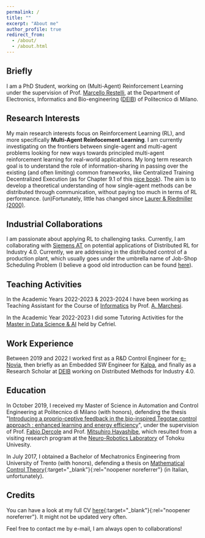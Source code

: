 ```yaml
---
permalink: /
title: ""
excerpt: "About me"
author_profile: true
redirect_from: 
  - /about/
  - /about.html
---
```


Briefly
---
I am a PhD Student, working on (Multi-Agent) Reinforcement Learning under the supervision of Prof. [Marcello Restelli](http://home.deib.polimi.it/restelli/MyWebSite/index.shtml), at the Department of Electronics, Informatics and Bio-engineering
([DEIB](https://www.deib.polimi.it/)) of Politecnico di Milano.


Research Interests
---
My main research interests focus on Reinforcement Learning (RL), and more specifically <b>Multi-Agent Reinfocement Learning</b>. I am currently investigating on the frontiers between single-agent and multi-agent problems looking for new ways towards principled multi-agent reinforcement learning for real-world applications.
My long term research goal is to understand the role of information-sharing in passing over the existing (and often limiting) common frameworks, like Centralized Training Decentralized Execution (as for Chapter 9.1 of this [nice book](https://www.marl-book.com/download/marl-book.pdf)). The aim is to develop a theoretical understanding of how single-agent methods can be distributed through communication, without paying too much in terms of RL performance. (un)Fortunately, little has changed since [Laurer & Riedmiller (2000)](https://dl.acm.org/doi/10.5555/645529.658113).

Industrial Collaborations
---
I am passionate about applying RL to challenging tasks. Currently, I am collaborating with [Siemens AT](https://new.siemens.com/at/de.html) on potential applications of Distributed RL for Industry 4.0. Currently, we are addressing in the distributed control of a production plant, which usually goes under the umbrella name of Job-Shop Scheduling Problem (I believe a good old introduction can be found [here](https://d-nb.info/996018298/34)).

Teaching Activities
---
In the Academic Years 2022-2023 & 2023-2024 I have been working as Teaching Assistant for the Course of [Informatics](https://www4.ceda.polimi.it/manifesti/manifesti/controller/ManifestoPublic.do?EVN_DETTAGLIO_RIGA_MANIFESTO=EVENTO&c_insegn=081369&aa=2022&k_cf=225&k_corso_la=352&ac_ins=0&k_indir=ENN&lang=EN&tipoCorso=ALL_TIPO_CORSO&semestre=1&idItemOfferta=159766&idRiga=283265&codDescr=081369) by Prof. [A. Marchesi](https://albymarke.github.io/). 

In the Academic Year 2022-2023 I did some Tutoring Activities for the [Master in Data Science & AI](https://masterdatascienceai.cefriel.it/) held by Cefriel.

Work Experience
---
Between 2019 and 2022 I worked first as a R&D Control Engineer for [e-Novia](https://e-novia.it/), then briefly as an Embedded SW Engineer for [Kalpa](https://www.kalpa.it/), and finally as a Research Scholar at [DEIB](https://www.deib.polimi.it/) working on Distributed Methods for Industry 4.0.

Education
---

In October 2019, I received my Master of Science in Automation and Control Engineering at Politecnico di Milano (with honors), defending the thesis "[Introducing a proprio-ceptive feedback in the bio-inspired Tegotae control approach : enhanced learning and energy efficiency](https://www.politesi.polimi.it/handle/10589/149946)", under the supervision of Prof. [Fabio Dercole](https://dercole.faculty.polimi.it/index.html) and Prof. [Mitsuhiro Hayashibe](https://scholar.google.com/citations?user=2VmKkUkAAAAJ&hl=en), which resulted from a visiting research program at the [Neuro-Robotics Laboratory](http://neuro.mech.tohoku.ac.jp/) of Tohoku Univesity.

In July 2017, I obtained a Bachelor of Mechatronics Engineering from University of Trento (with honors), defending a thesis on [Mathematical Control Theory](/files/tesi-triennale.pdf){:target="_blank"}{:rel="noopener noreferrer"} (in Italian, unfortunately).


Credits
---
You can have a look at my full CV [here](/files/CV.pdf){:target="_blank"}{:rel="noopener noreferrer"}. It might not be updated very often.

Feel free to contact me by e-mail, I am always open to collaborations!